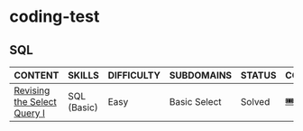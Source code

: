 # coding-test

## SQL

|CONTENT|SKILLS|DIFFICULTY|SUBDOMAINS|STATUS|CODE|
|---|---|---|---|---|---|
|[Revising the Select Query I](https://www.hackerrank.com/challenges/revising-the-select-query/problem?isFullScreen=true)|SQL (Basic)|Easy|Basic Select|Solved|[🎟](https://github.com/p2yeong/sql-practice/blob/main/basic/Revising%20the%20Select%20Query%20I.sql)|
